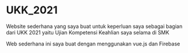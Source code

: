 # UKK_2021
Website sederhana yang saya buat untuk keperluan saya sebagai bagian dari UKK 2021 yaitu Ujian Kompetensi Keahlian saya selama di SMK

Web sederhana ini saya buat dengan menggunakan vue.js dan Firebase
